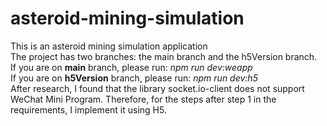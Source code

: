 # asteroid-mining-simulation
This is an asteroid mining simulation application  
The project has two branches: the main branch and the h5Version branch.   
If you are on **main** branch, please run: *npm run dev:weapp*  
If you are on **h5Version** branch, please run: *npm run dev:h5*  
After research, I found that the library socket.io-client does not support WeChat Mini Program. Therefore, for the steps after step 1 in the requirements, I implement it using H5. 

